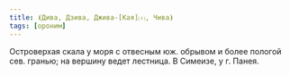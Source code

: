 ```yaml
---
title: ⦗Дива, Дзива, Джива-[Кая]⒯, Чива⦘
tags: [ороним]
---
```


Островерхая скала у моря с отвесным юж. обрывом и более пологой сев. гранью; на
вершину ведет лестница. В Симеизе, у г. Панея.
